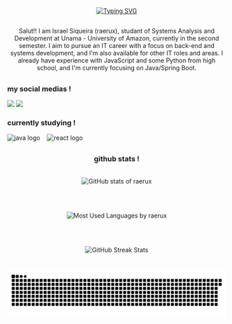 <div align="center">
  <a href="https://git.io/typing-svg">
    <img src="https://readme-typing-svg.demolab.com?font=Fira+Code&weight=500&size=22&pause=1000&color=4B0082&center=true&vCenter=true&random=false&width=524&lines=%E2%8A%B9+welcome+to+my+profile!+%CB%99%E1%B5%95%CB%99+%E2%8A%B9+" alt="Typing SVG">
  </a>
</div>

##
<p align="center"> Salut!! I am Israel Siqueira (raerux), studant of Systems Analysis and Development at Unama - University of Amazon, currently in the second semester. I aim to pursue an IT career with a focus on back-end and systems development, and I'm also available for other IT roles and areas. I already have experience with JavaScript and some Python from high school, and I'm currently focusing on Java/Spring Boot.

##

<img align="right" alt="" height="190px" src="./src/study.gif">

<h3 align="left">my social medias !</h3>

<div>
  <a href="https://www.linkedin.com/in/israel-siqueira-65aaba329/" target="_blank"><img src="https://img.shields.io/badge/LinkedIn-0077B5?style=for-the-badge&logo=linkedin&logoColor=white"  target="_blank"></a>
  <a href="https://x.com/lessemouse" target="_blank"><img src="https://img.shields.io/badge/X-000000?style=for-the-badge&logo=twitter&logoColor=white"  target="_blank"></a>
</div>

<h3 align="left">currently studying !</h3>

<div align="left">
  <img src="https://cdn.jsdelivr.net/gh/devicons/devicon/icons/java/java-original.svg" height="25" alt="java logo" />
  <img width="8" />
  <img src="https://cdn.jsdelivr.net/gh/devicons/devicon/icons/react/react-original.svg" height="25" alt="react logo" />
  <img width="8" />
</div>


##
<div align="center">
  <h3>github stats !</h3>
  <br>

  <img src="https://github-readme-stats.vercel.app/api?username=raerux&hide_title=true&show_icons=true&include_all_commits=true&count_private=true&line_height=25&hide=issues&bg_color=000000&title_color=4B0082&text_color=FFFFFF&border_radius=5&border_color=4B0082&icon_color=4B0082&theme=jolly" alt="GitHub stats of raerux">

  <br><br>

  <img src="https://github-readme-stats.vercel.app/api/top-langs/?username=raerux&layout=compact&hide_title=false&count_private=true&langs_count=6&show_icons=true&title_color=4B0082&bg_color=000000&text_color=8B8B8B&border_radius=5&border_color=4B0082&hide=html,scss,less" alt="Most Used Languages by raerux">

  <br><br>

  <img src="https://github-readme-streak-stats.herokuapp.com/?user=raerux&theme=tokyonight&background=000000&ring=4B0082&fire=4B0082&currStreakLabel=FFFFFF&currStreakNum=FFFFFF&sideLabels=8B8B8B&sideNums=8B8B8B&dates=8B8B8B" alt="GitHub Streak Stats">
</div>

#
<picture align="center">
  <source media="(prefers-color-scheme: dark)" srcset="https://raw.githubusercontent.com/brunaferbz/brunaferbz/output/github-contribution-grid-snake-dark.svg">
  <source media="(prefers-color-scheme: light)" srcset="https://raw.githubusercontent.com/brunaferbz/brunaferbz/output/github-contribution-grid-snake-dark.svg">
  <img align="center" alt="github contribution grid snake animation" src="https://raw.githubusercontent.com/brunaferbz/brunaferbz/output/github-contribution-grid-snake.svg">
</picture>
